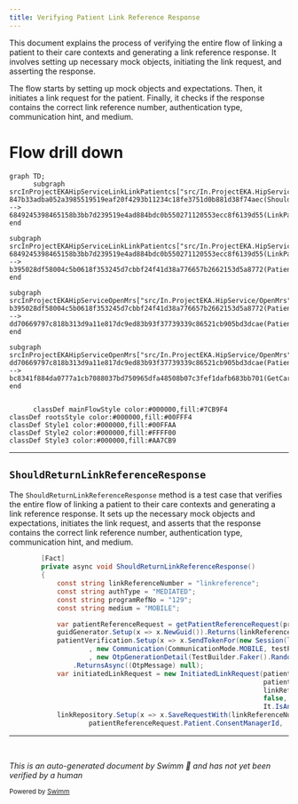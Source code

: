 ```yaml
---
title: Verifying Patient Link Reference Response
---
```

This document explains the process of verifying the entire flow of linking a patient to their care contexts and generating a link reference response. It involves setting up necessary mock objects, initiating the link request, and asserting the response.

The flow starts by setting up mock objects and expectations. Then, it initiates a link request for the patient. Finally, it checks if the response contains the correct link reference number, authentication type, communication hint, and medium.

# Flow drill down

```mermaid
graph TD;
      subgraph srcInProjectEKAHipServiceLinkLinkPatientcs["src/In.ProjectEKA.HipService/Link/LinkPatient.cs"]
847b33adba052a3985519519eaf20f4293b11234c18fe3751d0b881d38f74aec(ShouldReturnLinkReferenceResponse) --> 6849245398465158b3bb7d239519e4ad884bdc0b550271120553ecc8f6139d55(LinkPatients)
end

subgraph srcInProjectEKAHipServiceLinkLinkPatientcs["src/In.ProjectEKA.HipService/Link/LinkPatient.cs"]
6849245398465158b3bb7d239519e4ad884bdc0b550271120553ecc8f6139d55(LinkPatients) --> b395028df58004c5b0618f353245d7cbbf24f41d38a776657b2662153d5a8772(PatientAndCareContextValidation)
end

subgraph srcInProjectEKAHipServiceOpenMrs["src/In.ProjectEKA.HipService/OpenMrs"]
b395028df58004c5b0618f353245d7cbbf24f41d38a776657b2662153d5a8772(PatientAndCareContextValidation) --> dd70669797c818b313d9a11e817dc9ed83b93f37739339c86521cb905bd3dcae(PatientWithAsync)
end

subgraph srcInProjectEKAHipServiceOpenMrs["src/In.ProjectEKA.HipService/OpenMrs"]
dd70669797c818b313d9a11e817dc9ed83b93f37739339c86521cb905bd3dcae(PatientWithAsync) --> bc8341f884da0777a1cb7088037bd750965dfa48508b07c3fef1dafb683bb701(GetCareContexts)
end


      classDef mainFlowStyle color:#000000,fill:#7CB9F4
classDef rootsStyle color:#000000,fill:#00FFF4
classDef Style1 color:#000000,fill:#00FFAA
classDef Style2 color:#000000,fill:#FFFF00
classDef Style3 color:#000000,fill:#AA7CB9
```

<SwmSnippet path="/test/In.ProjectEKA.HipServiceTest/Link/LinkPatientTest.cs" line="69">

---

## <SwmToken path="test/In.ProjectEKA.HipServiceTest/Link/LinkPatientTest.cs" pos="70:7:7" line-data="        private async void ShouldReturnLinkReferenceResponse()">`ShouldReturnLinkReferenceResponse`</SwmToken>

The <SwmToken path="test/In.ProjectEKA.HipServiceTest/Link/LinkPatientTest.cs" pos="70:7:7" line-data="        private async void ShouldReturnLinkReferenceResponse()">`ShouldReturnLinkReferenceResponse`</SwmToken> method is a test case that verifies the entire flow of linking a patient to their care contexts and generating a link reference response. It sets up the necessary mock objects and expectations, initiates the link request, and asserts that the response contains the correct link reference number, authentication type, communication hint, and medium.

```c#
        [Fact]
        private async void ShouldReturnLinkReferenceResponse()
        {
            const string linkReferenceNumber = "linkreference";
            const string authType = "MEDIATED";
            const string programRefNo = "129";
            const string medium = "MOBILE";

            var patientReferenceRequest = getPatientReferenceRequest(programRefNo);
            guidGenerator.Setup(x => x.NewGuid()).Returns(linkReferenceNumber);
            patientVerification.Setup(x => x.SendTokenFor(new Session(linkReferenceNumber
                    , new Communication(CommunicationMode.MOBILE, testPatient.PhoneNumber)
                    , new OtpGenerationDetail(TestBuilder.Faker().Random.Word(), OtpAction.LINK_PATIENT_CARECONTEXT.ToString()))))
                .ReturnsAsync((OtpMessage) null);
            var initiatedLinkRequest = new InitiatedLinkRequest(patientReferenceRequest.RequestId,
                                                                patientReferenceRequest.TransactionId,
                                                                linkReferenceNumber,
                                                                false,
                                                                It.IsAny<string>());
            linkRepository.Setup(x => x.SaveRequestWith(linkReferenceNumber,
                    patientReferenceRequest.Patient.ConsentManagerId,
```

---

</SwmSnippet>

&nbsp;

*This is an auto-generated document by Swimm 🌊 and has not yet been verified by a human*

<SwmMeta version="3.0.0" repo-id="Z2l0aHViJTNBJTNBaGlwLXNlcnZpY2UlM0ElM0FTd2ltbS1EZW1v" repo-name="hip-service"><sup>Powered by [Swimm](/)</sup></SwmMeta>
